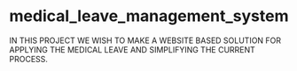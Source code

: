 # medical_leave_management_system
IN THIS PROJECT WE WISH TO MAKE A WEBSITE BASED SOLUTION FOR APPLYING THE MEDICAL LEAVE AND SIMPLIFYING THE CURRENT PROCESS.
